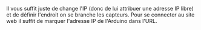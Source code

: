 Il vous suffit juste de change l'IP (donc de lui attribuer une adresse IP libre) et de définir l'endroit on se branche les capteurs.
Pour se connecter au site web il suffit de marquer l'adresse IP de l'Arduino dans l'URL.
